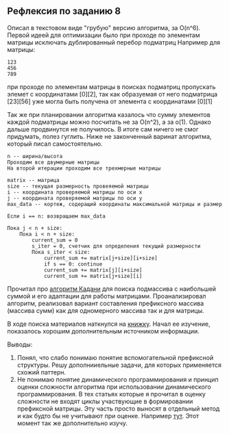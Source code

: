 ## Рефлексия по заданию 8 
Описал в текстовом виде "грубую" версию алгоритма, за O(n^6). 
Первой идеей для оптимизации было при проходе по элементам матрицы исключать дублированный перебор подматриц
Например для матрицы:
```
123
456
789
```
при проходе по элементам матрицы в поисках подматриц пропускать элемет с координатами [0][2], 
так как образуемая от него подматрица [23][56] уже могла быть получена от элемента с координатами [0][1]

Так же при планировании алгоритма казалось что сумму элементов каждой подматрицы
можно посчитать не за O(n^2), а за o(1). Однако дальше продвинутся не получилось.
В итоге сам ничего не смог придумать, полез гуглить.
Ниже не законченный варинат алгоритма, который писал самостоятельно.
```
n -- ширина/высота
Проходим все двумерные матрицы
На второй итерации проходим все трехмерные матрицы

matrix -- матрица
size -- текущая размерность провеяемой матрицы
i -- координата проверяемой матрицы по оси x
j -- координата проверяемой матрицы по оси y
max_data -- кортеж, содеращий координаты максимальной матрицы и размер

Если i == n: возвращаем max_data

Пока j < n + size:
    Пока i < n + size:
        current_sum = 0
        s_iter = 0, счетчик для определения текущий размерности
        Пока s_iter < size:
            current_sum += matrix[j+size][i+size]
            if s == 0: continue
            current_sum += matrix[j][i+size]
            current_sum += matrix[j+size][i]
```

Прочитал про [алгоритм Кадани](https://en.wikipedia.org/w/index.php?title=Maximum_subarray_problem&section=3#Kadane's_algorithm)
для поиска подмассива с наибольшей суммой и его адаптации для работы матрицами. 
Проанализировал алгоритм, реализовал вариант составления префиксного массива (массива сумм) как для одномерного массива так и для матрицы.

В ходе поиска материалов  наткнулся на [книжку](https://coollib.cc/b/659682-antti-laaksonen-olimpiadnoe-programmirovanie/read).
Начал ее изучение, показалось хорошим дополнительным источником информации.

Выводы:
1) Понял, что слабо понимаю понятие вспомогательной префиксной структуры. Решу дополнииельные задачи, для которых применяется схожий паттерн.
2) Не понимаю понятие динамического программирования и принцип оценки сложности алгоритма при использовании динамического программирования.
В тех статьях которые я прочитал в оценку сложности не входят циклы участвующие в формировании префиксной матрицы.
Эту часть просто выносят в отдельный метод и как будто бы не учитывают при оценке. Например [тут](https://www.geeksforgeeks.org/maximum-sum-submatrix/).
Этот момент так же дополнительно изучу.